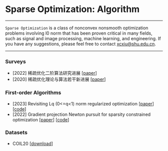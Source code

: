 # Sparse Optimization: Algorithm

----

`Sparse Optimization` is a class of nonconvex nonsmooth optimization problems involving l0 norm that has been proven critical in many fields, such as signal and image processing, machine learning, and engineering. If you have any suggestions, please feel free to contact xcxiu@shu.edu.cn.

----

### Surveys
* \[2022\] 稀疏优化二阶算法研究进展 [[paper](https://computmath.cjoe.ac.cn/szjs/CN/10.12288/szjs.s2021-0759)]
* \[2020\] 稀疏优化理论与算法若干新进展 [[paper](https://www.ort.shu.edu.cn/CN/10.15960/j.cnki.issn.1007-6093.2020.04.001)]

### First-order Algorithms
* \[2023\] Revisiting Lq (0<=q<1) norm regularized optimization [[paper](https://arxiv.org/abs/2306.14394)] [[code](https://github.com/ShenglongZhou/PSNP)]
* \[2022\] Gradient projection Newton pursuit for sparsity constrained optimization [[paper](https://www.sciencedirect.com/science/article/pii/S1063520322000458)] [[code](https://github.com/ShenglongZhou/GPNP)]



### Datasets
* COIL20 [[download](https://pan.baidu.com/s/1pKM1VCn)]  



